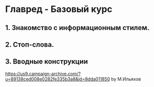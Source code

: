 # Главред - Базовый курс

## 1. Знакомство с информационным стилем.

## 2. Стоп-слова.

## 3. Вводные конструкции
https://us9.campaign-archive.com/?u=89138ced008e0282fe335b3a8&id=8dda011850
by М.Ильяхов
